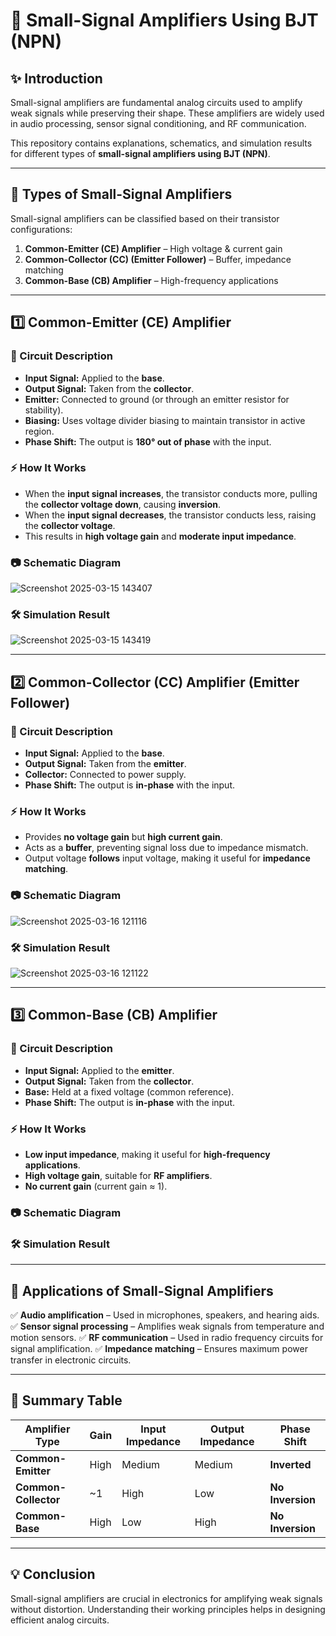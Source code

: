 # 📘 Small-Signal Amplifiers Using BJT (NPN)

## ✨ Introduction
Small-signal amplifiers are fundamental analog circuits used to amplify weak signals while preserving their shape. These amplifiers are widely used in audio processing, sensor signal conditioning, and RF communication.

This repository contains explanations, schematics, and simulation results for different types of **small-signal amplifiers using BJT (NPN)**.

---

## 🔹 Types of Small-Signal Amplifiers
Small-signal amplifiers can be classified based on their transistor configurations:

1. **Common-Emitter (CE) Amplifier** – High voltage & current gain
2. **Common-Collector (CC) (Emitter Follower)** – Buffer, impedance matching
3. **Common-Base (CB) Amplifier** – High-frequency applications

---


## 1️⃣ Common-Emitter (CE) Amplifier

### 📌 Circuit Description
- **Input Signal:** Applied to the **base**.
- **Output Signal:** Taken from the **collector**.
- **Emitter:** Connected to ground (or through an emitter resistor for stability).
- **Biasing:** Uses voltage divider biasing to maintain transistor in active region.
- **Phase Shift:** The output is **180° out of phase** with the input.

### ⚡ How It Works
- When the **input signal increases**, the transistor conducts more, pulling the **collector voltage down**, causing **inversion**.
- When the **input signal decreases**, the transistor conducts less, raising the **collector voltage**.
- This results in **high voltage gain** and **moderate input impedance**.

### 📷 Schematic Diagram

![Screenshot 2025-03-15 143407](https://github.com/user-attachments/assets/f402c8be-ce1f-4dcb-9baf-73af8304d364)

### 🛠 Simulation Result

![Screenshot 2025-03-15 143419](https://github.com/user-attachments/assets/2fb35035-b8ab-46ed-b778-2dba7034d4ec)

---

## 2️⃣ Common-Collector (CC) Amplifier (Emitter Follower)

### 📌 Circuit Description
- **Input Signal:** Applied to the **base**.
- **Output Signal:** Taken from the **emitter**.
- **Collector:** Connected to power supply.
- **Phase Shift:** The output is **in-phase** with the input.

### ⚡ How It Works
- Provides **no voltage gain** but **high current gain**.
- Acts as a **buffer**, preventing signal loss due to impedance mismatch.
- Output voltage **follows** input voltage, making it useful for **impedance matching**.

### 📷 Schematic Diagram

![Screenshot 2025-03-16 121116](https://github.com/user-attachments/assets/24038ea2-df28-49e8-9695-6148bd5b54e8)


### 🛠 Simulation Result

![Screenshot 2025-03-16 121122](https://github.com/user-attachments/assets/ef6def36-dcec-436a-982f-a1787d3b0045)

---

## 3️⃣ Common-Base (CB) Amplifier

### 📌 Circuit Description
- **Input Signal:** Applied to the **emitter**.
- **Output Signal:** Taken from the **collector**.
- **Base:** Held at a fixed voltage (common reference).
- **Phase Shift:** The output is **in-phase** with the input.

### ⚡ How It Works
- **Low input impedance**, making it useful for **high-frequency applications**.
- **High voltage gain**, suitable for **RF amplifiers**.
- **No current gain** (current gain ≈ 1).

### 📷 Schematic Diagram


### 🛠 Simulation Result


---

## 📌 Applications of Small-Signal Amplifiers
✅ **Audio amplification** – Used in microphones, speakers, and hearing aids.
✅ **Sensor signal processing** – Amplifies weak signals from temperature and motion sensors.
✅ **RF communication** – Used in radio frequency circuits for signal amplification.
✅ **Impedance matching** – Ensures maximum power transfer in electronic circuits.

---

## 📌 Summary Table
| Amplifier Type | Gain | Input Impedance | Output Impedance | Phase Shift |
|---------------|------|----------------|-----------------|------------|
| **Common-Emitter** | High | Medium | Medium | **Inverted** |
| **Common-Collector** | ~1 | High | Low | **No Inversion** |
| **Common-Base** | High | Low | High | **No Inversion** |

---

## 💡 Conclusion
Small-signal amplifiers are crucial in electronics for amplifying weak signals without distortion. Understanding their working principles helps in designing efficient analog circuits.












